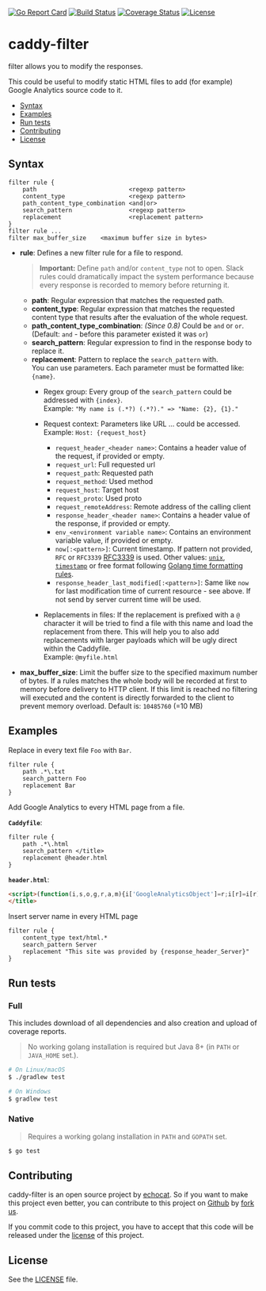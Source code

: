 [![Go Report Card](https://goreportcard.com/badge/github.com/echocat/caddy-filter)](https://goreportcard.com/report/github.com/echocat/caddy-filter)
[![Build Status](https://travis-ci.org/echocat/caddy-filter.svg?branch=master)](https://travis-ci.org/echocat/caddy-filter)
[![Coverage Status](https://img.shields.io/coveralls/echocat/caddy-filter/master.svg?style=flat-square)](https://coveralls.io/github/echocat/caddy-filter?branch=master)
[![License](https://img.shields.io/github/license/echocat/caddy-filter.svg?style=flat-square)](LICENSE)

# caddy-filter

filter allows you to modify the responses.

This could be useful to modify static HTML files to add (for example) Google Analytics source code to it.

* [Syntax](#syntax)
* [Examples](#examples)
* [Run tests](#run-tests)
* [Contributing](#contributing)
* [License](#license)

## Syntax

```
filter rule {
    path                          <regexp pattern>
    content_type                  <regexp pattern>
    path_content_type_combination <and|or>
    search_pattern                <regexp pattern>
    replacement                   <replacement pattern>
}
filter rule ...
filter max_buffer_size    <maximum buffer size in bytes>
```

* **rule**: Defines a new filter rule for a file to respond.
    > **Important:** Define ``path`` and/or ``content_type`` not to open. Slack rules could dramatically impact the system performance because every response is recorded to memory before returning it.

    * **path**: Regular expression that matches the requested path.
    * **content_type**: Regular expression that matches the requested content type that results after the evaluation of the whole request.
    * **path_content_type_combination**: _(Since 0.8)_ Could be `and` or `or`. (Default: `and` - before this parameter existed it was `or`)
    * **search_pattern**: Regular expression to find in the response body to replace it.
    * **replacement**: Pattern to replace the ``search_pattern`` with. 
        <br>You can use parameters. Each parameter must be formatted like: ``{name}``.
        * Regex group: Every group of the ``search_pattern`` could be addressed with ``{index}``.
          <br>Example: ``"My name is (.*?) (.*?)." => "Name: {2}, {1}."``
        
        * Request context: Parameters like URL ... could be accessed.
          <br>Example: ``Host: {request_host}``
            * ``request_header_<header name>``: Contains a header value of the request, if provided or empty.
            * ``request_url``: Full requested url
            * ``request_path``: Requested path
            * ``request_method``: Used method
            * ``request_host``: Target host
            * ``request_proto``: Used proto
            * ``request_remoteAddress``: Remote address of the calling client
            * ``response_header_<header name>``: Contains a header value of the response, if provided or empty.
            * ``env_<environment variable name>``: Contains an environment variable value, if provided or empty.
            * ``now[:<pattern>]``: Current timestamp. If pattern not provided, `RFC` or `RFC3339` [RFC3339](https://tools.ietf.org/html/rfc3339) is used. Other values: [`unix`](https://en.wikipedia.org/wiki/Unix_time), [`timestamp`](https://developer.mozilla.org/en/docs/Web/JavaScript/Reference/Global_Objects/Date/now) or free format following [Golang time formatting rules](https://golang.org/pkg/time/#pkg-constants).
            * ``response_header_last_modified[:<pattern>]``: Same like `now` for last modification time of current resource - see above. If not send by server current time will be used.
        * Replacements in files: If the replacement is prefixed with a ``@`` character it will be tried
           to find a file with this name and load the replacement from there. This will help you to also
           add replacements with larger payloads which will be ugly direct within the Caddyfile.
           <br>Example: ``@myfile.html``
* **max_buffer_size**: Limit the buffer size to the specified maximum number of bytes. If a rules matches the whole body will be recorded at first to memory before delivery to HTTP client. If this limit is reached no filtering will executed and the content is directly forwarded to the client to prevent memory overload. Default is: ``10485760`` (=10 MB)

## Examples

Replace in every text file ``Foo`` with ``Bar``.

```
filter rule {
    path .*\.txt
    search_pattern Foo
    replacement Bar
}
```

Add Google Analytics to every HTML page from a file.

**``Caddyfile``**:
```
filter rule {
    path .*\.html
    search_pattern </title>
    replacement @header.html
}
```

**``header.html``**:
```html
<script>(function(i,s,o,g,r,a,m){i['GoogleAnalyticsObject']=r;i[r]=i[r]||function(){(i[r].q=i[r].q||[]).push(arguments)},i[r].l=1*new Date();a=s.createElement(o),m=s.getElementsByTagName(o)[0];a.async=1;a.src=g;m.parentNode.insertBefore(a,m)})(window,document,'script','//www.google-analytics.com/analytics.js','ga');ga('create', 'UA-12345678-9', 'auto');ga('send', 'pageview');</script>
</title>
```

Insert server name in every HTML page

```
filter rule {
    content_type text/html.*
    search_pattern Server
    replacement "This site was provided by {response_header_Server}"
}
```

## Run tests

### Full

This includes download of all dependencies and also creation and upload of coverage reports.

> No working golang installation is required but Java 8+ (in ``PATH`` or ``JAVA_HOME`` set.). 

```bash
# On Linux/macOS
$ ./gradlew test

# On Windows
$ gradlew test
```
### Native

> Requires a working golang installation in ``PATH`` and ``GOPATH`` set.

```bash
$ go test
```

## Contributing

caddy-filter is an open source project by [echocat](https://echocat.org).
So if you want to make this project even better, you can contribute to this project on [Github](https://github.com/echocat/caddy-filter)
by [fork us](https://github.com/echocat/caddy-filter/fork).

If you commit code to this project, you have to accept that this code will be released under the [license](#license) of this project.

## License

See the [LICENSE](LICENSE) file.
